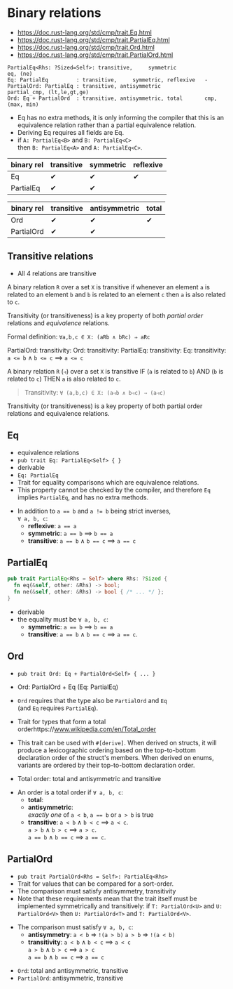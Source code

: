 # Binary relations

- https://doc.rust-lang.org/std/cmp/trait.Eq.html
- https://doc.rust-lang.org/std/cmp/trait.PartialEq.html
- https://doc.rust-lang.org/std/cmp/trait.Ord.html
- https://doc.rust-lang.org/std/cmp/trait.PartialOrd.html


```
PartialEq<Rhs: ?Sized=Self>: transitive,     symmetric              eq, (ne)
Eq: PartialEq         : transitive,     symmetric, reflexive   -
PartialOrd: PartialEq : transitive, antisymmetric              partial_cmp, (lt,le,gt,ge)
Ord: Eq + PartialOrd  : transitive, antisymmetric, total       cmp, (max, min)
```


- Eq has no extra methods, it is only informing the compiler that this is an 
  equivalence relation rather than a partial equivalence relation.
- Deriving Eq requires all fields are Eq.
- if   `A: PartialEq<B>` and `B: PartialEq<C>`   
  then `B: PartialEq<A>` and `A: PartialEq<C>`.


binary rel | transitive | symmetric | reflexive
-----------|------------|-----------|--------
Eq         | ✔         | ✔         | ✔
PartialEq  | ✔         | ✔


binary rel | transitive | antisymmetric | total
-----------|------------|---------------|------
Ord        | ✔         | ✔             | ✔
PartialOrd | ✔         | ✔             |



## Transitive relations
- All 4 relations are transitive

A binary relation `R` over a set `X` is transitive if whenever an element `a` is related to an element `b` and `b` is related to an element `c` then `a` is also related to `c`.

Transitivity (or transitiveness) is a key property of both _partial order_ relations and _equivalence_ relations.

Formal definition: `∀a,b,c ∈ X: (aRb ∧ bRc) ⇒ aRc`

PartialOrd: transitivity: 
       Ord: transitivity: 
 PartialEq: transitivity:
        Eq: transitivity: `a <= b` ∧ `b <= c` ⟹ `a <= c`




A binary relation `R` (`⥽`) over a set `X` is transitive
IF (`a` is related to `b`) AND (`b` is related to `c`)
THEN `a` is also related to `c`.

> Transitivity: `∀ (a,b,c) ∈ X: (a⥽b ∧ b⥽c) ⇒ (a⥽c)`

Transitivity (or transitiveness) is a key property of both partial order relations and equivalence relations.



## Eq
- equivalence relations
- `pub trait Eq: PartialEq<Self> { }`
- derivable
- `Eq: PartialEq`
- Trait for equality comparisons which are equivalence relations.
- This property cannot be checked by the compiler, and therefore `Eq` implies `PartialEq`, and has no extra methods.
* In addition to `a == b` and `a != b` being strict inverses,  
  `∀ a, b, c`:
  - **reflexive**: `a == a`
  - **symmetric**: `a == b` ⟹ `b == a`
  - **transitive**: `a == b` ∧ `b == c` ⟹ `a == c`



## PartialEq

```rust
pub trait PartialEq<Rhs = Self> where Rhs: ?Sized {
  fn eq(&self, other: &Rhs) -> bool;
  fn ne(&self, other: &Rhs) -> bool { /* ... */ };
}
```

- derivable
- the equality must be `∀ a, b, c`:
  - **symmetric**: `a == b` ⟹ `b == a`
  - **transitive**: `a == b` ∧ `b == c` ⟹ `a == c`.


## Ord
- `pub trait Ord: Eq + PartialOrd<Self> { ... }`
- Ord: PartialOrd + Eq 
  (Eq: PartialEq)


- `Ord` requires that the type also be `PartialOrd` and `Eq`   
  (and `Eq` requires `PartialEq`).
- Trait for types that form a total orderhttps://www.wikipedia.com/en/Total_order
- This trait can be used with `#[derive]`. When derived on structs, it will 
  produce a lexicographic ordering based on the top-to-bottom declaration order 
  of the struct's members. When derived on enums, variants are ordered by their 
  top-to-bottom declaration order.
- Total order: total and antisymmetric and transitive


* An order is a total order if `∀ a, b, c`:
  - __total__:   
  - __antisymmetric__:   
    *exactly one* of `a < b`, `a == b` or `a > b` is true
  - __transitive__: 
    `a < b` ∧ `b < c` ⟹ `a < c`.  
    `a > b` ∧ `b > c` ⟹ `a > c`.  
    `a == b` ∧ `b == c` ⟹ `a == c`.  


## PartialOrd
- `pub trait PartialOrd<Rhs = Self>: PartialEq<Rhs>`
- Trait for values that can be compared for a sort-order.
- The comparison must satisfy antisymmetry, transitivity
- Note that these requirements mean that the trait itself must be implemented 
  symmetrically and transitively: if `T: PartialOrd<U>` and `U: PartialOrd<V>` 
  then `U: PartialOrd<T>` and `T: PartialOrd<V>`.


* The comparison must satisfy `∀ a, b, c`:
  - __antisymmetry__:
    `a < b` => `!(a > b)`
    `a > b` => `!(a < b)`
  - __transitivity__: 
    `a < b` ∧ `b < c` ⟹ `a < c`   
    `a > b` ∧ `b > c` ⟹ `a > c`   
    `a == b` ∧ `b == c` ⟹ `a == c`   


- `Ord`: total and antisymmetric, transitive
- `PartialOrd`: antisymmetric, transitive



